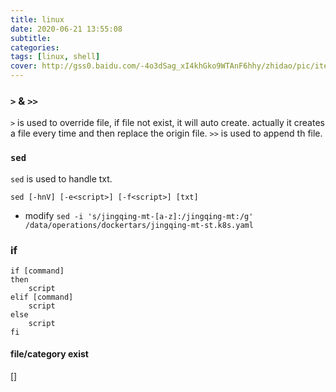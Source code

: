 ```yaml
---
title: linux
date: 2020-06-21 13:55:08
subtitle:
categories:
tags: [linux, shell]
cover: http://gss0.baidu.com/-4o3dSag_xI4khGko9WTAnF6hhy/zhidao/pic/item/d1a20cf431adcbef127d465caeaf2edda3cc9f1a.jpg
---
```


### `>` & `>>`
`>` is used to override file, if file not exist, it will auto create. actually it creates a file every time and then replace the origin file.
`>>` is used to append th file.

### `sed`
`sed` is used to handle txt.
```shell script
sed [-hnV] [-e<script>] [-f<script>] [txt]
```
- modify `sed -i 's/jingqing-mt-[a-z]:/jingqing-mt:/g' /data/operations/dockertars/jingqing-mt-st.k8s.yaml`

### if
```shell script
if [command]
then
    script
elif [command]
    script
else
    script
fi
```
#### file/category exist
[]